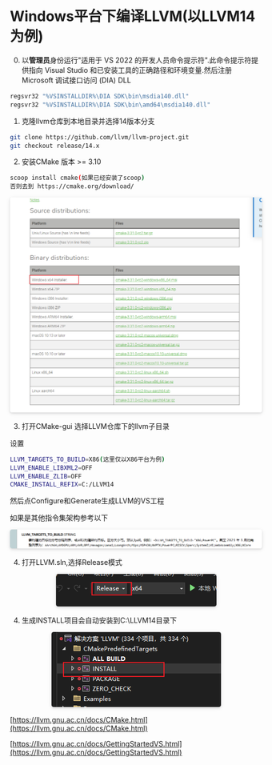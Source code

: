 # Windows平台下编译LLVM(以LLVM14为例)

0. 以**管理员**身份运行"适用于 VS 2022 的开发人员命令提示符".此命令提示符提供指向 Visual Studio 和已安装工具的正确路径和环境变量.然后注册 Microsoft 调试接口访问 (DIA) DLL
```sh
regsvr32 "%VSINSTALLDIR%\DIA SDK\bin\msdia140.dll"
regsvr32 "%VSINSTALLDIR%\DIA SDK\bin\amd64\msdia140.dll"
```

1. 克隆llvm仓库到本地目录并选择14版本分支
```sh
git clone https://github.com/llvm/llvm-project.git
git checkout release/14.x
```

2. 安装CMake 版本 >= 3.10
```sh
scoop install cmake(如果已经安装了scoop)
否则去到 https://cmake.org/download/
```
<div align=center>
    <img style="border-radius: 0.3125em;
    box-shadow: 0 2px 4px 0 rgba(34,36,38,.12),0 2px 10px 0 rgba(34,36,38,.08);" 
    src="image.png">
</div>

3. 打开CMake-gui
选择LLVM仓库下的llvm子目录

设置
```sh
LLVM_TARGETS_TO_BUILD=X86(这里仅以X86平台为例)
LLVM_ENABLE_LIBXML2=OFF
LLVM_ENABLE_ZLIB=OFF
CMAKE_INSTALL_REFIX=C:/LLVM14
```
然后点Configure和Generate生成LLVM的VS工程

如果是其他指令集架构参考以下
<div align=center>
    <img style="border-radius: 0.3125em;
    box-shadow: 0 2px 4px 0 rgba(34,36,38,.12),0 2px 10px 0 rgba(34,36,38,.08);" 
    src="image-2.png">
</div>

4. 打开LLVM.sln,选择Release模式
<div align=center>
    <img style="border-radius: 0.3125em;
    box-shadow: 0 2px 4px 0 rgba(34,36,38,.12),0 2px 10px 0 rgba(34,36,38,.08);" 
    src="image-3.png">
</div>


4. 生成INSTALL项目会自动安装到C:\LLVM14目录下
<div align=center>
    <img style="border-radius: 0.3125em;
    box-shadow: 0 2px 4px 0 rgba(34,36,38,.12),0 2px 10px 0 rgba(34,36,38,.08);" 
    src="image-1.png">
</div>

[https://llvm.gnu.ac.cn/docs/CMake.html](https://llvm.gnu.ac.cn/docs/CMake.html)

[https://llvm.gnu.ac.cn/docs/GettingStartedVS.html](https://llvm.gnu.ac.cn/docs/GettingStartedVS.html)